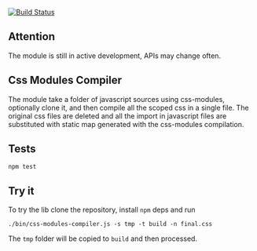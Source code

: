 [![Build Status](https://travis-ci.org/cef62/css-modules-compiler.svg?branch=extractor-tests)](https://travis-ci.org/cef62/css-modules-compiler)

## Attention

The module is still in active development, APIs may change often.

## Css Modules Compiler

The module take a folder of javascript sources using css-modules, optionally clone it, and then
compile all the scoped css in a single file. The original css files are deleted and all the import
in javascript files are substituted with static map generated with the css-modules compilation.

## Tests

```
npm test
```

## Try it

To try the lib clone the repository, install `npm` deps and run

```
./bin/css-modules-compiler.js -s tmp -t build -n final.css
```

The `tmp` folder will be copied to `build` and then processed.
